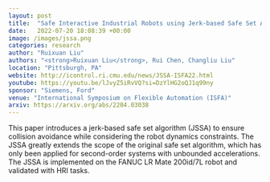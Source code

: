```yaml
---
layout: post
title:  "Safe Interactive Industrial Robots using Jerk-based Safe Set Algorithm"
date:   2022-07-20 18:08:39 +00:00
image: /images/jssa.png
categories: research
author: "Ruixuan Liu"
authors: "<strong>Ruixuan Liu</strong>, Rui Chen, Changliu Liu"
location: "Pittsburgh, PA"
website: http://icontrol.ri.cmu.edu/news/JSSA-ISFA22.html
youtube: https://youtu.be/lJvyZ5iRvVQ?si=DzYlHG2oQJ1q99ny
sponsor: "Siemens, Ford"
venue: "International Symposium on Flexible Automation (ISFA)"
arxiv: https://arxiv.org/abs/2204.03038
---
```


This paper introduces a jerk-based safe set algorithm (JSSA) to ensure collision avoidance while considering the robot dynamics constraints. The JSSA greatly extends the scope of the original safe set algorithm, which has only been applied for second-order systems with unbounded accelerations. The JSSA is implemented on the FANUC LR Mate 200id/7L robot and validated with HRI tasks.